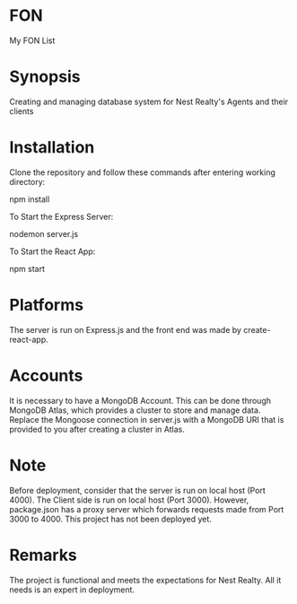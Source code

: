 # FON
My FON List

# Synopsis
Creating and managing database system for Nest Realty's Agents and their clients

# Installation 
Clone the repository and follow these commands after entering working directory:

npm install 

To Start the Express Server:

nodemon server.js

To Start the React App:

npm start

# Platforms
The server is run on Express.js and the front end was made by create-react-app. 

# Accounts
It is necessary to have a MongoDB Account. This can be done through MongoDB Atlas, which provides a cluster to store and manage data.
Replace the Mongoose connection in server.js with a MongoDB URI that is provided to you after creating a cluster in Atlas. 

# Note
Before deployment, consider that the server is run on local host (Port 4000). The Client side is run on local host (Port 3000). 
However, package.json has a proxy server which forwards requests made from Port 3000 to 4000. This project has not been deployed yet.

# Remarks
The project is functional and meets the expectations for Nest Realty. All it needs is an expert in deployment. 


